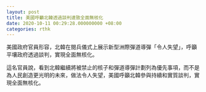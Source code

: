 ```yaml
---
layout: post
title: 美國呼籲北韓透過談判達致全面無核化
date: 2020-10-11 00:29:28.000000000 +08:00
categories: rthk
---
```


美國政府官員形容，北韓在閱兵儀式上展示新型洲際彈道導彈「令人失望」，呼籲平壤政府透過談判，實現全面無核化。

這名官員說，看到北韓繼續將被禁止的核子和彈道導彈計劃列為優先事項，而不是為人民創造更光明的未來，做法令人失望，美國呼籲北韓參與持續和實質談判，實現全面無核化。
